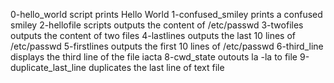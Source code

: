 0-hello_world script prints Hello World
1-confused_smiley prints a confused smiley
2-hellofile scripts outputs the content of /etc/passwd
3-twofiles outputs the content of two files
4-lastlines outputs the last 10 lines of /etc/passwd
5-firstlines outputs the first 10 lines of /etc/passwd
6-third_line displays the third line of the file iacta
8-cwd_state outouts la -la to file
9-duplicate_last_line duplicates the last line of text file
